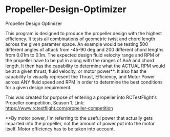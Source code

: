 # Propeller-Design-Optimizer
Propeller Design Optimizer

This program is designed to produce the propeller design with the highest efficiency. It tests all combinations of geometric twist and chord length across the given paramter space. An example would be testing 500 different angles of attack from -45-90 deg and 200 different chord lengths from 0.01m to 0.1m. The expected design fluid velocity range and RPM of the propeller have to be put in along with the ranges of AoA and chord length. It then has the capability to determine what the ACTUAL RPM would be at a given thrust, fluid velocity, or motor power**. It also has the capability to visually represent the Thrust, Efficiency, and Motor Power across ANY fluid speed and RPM in order to determine the best conditions for a given design requirement.

This was created for purpose of entering a propeller into RCTestFlight's Propeller competition, Season 1. Link: https://www.rctestflight.com/propeller-competition




**By motor power, I'm referring to the useful power that actually gets imparted into the propeller, not the amount of power put into the motor itself. Motor efficiency has to be taken into account.
